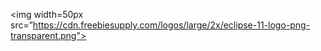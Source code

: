 <img width=50px src=”https://cdn.freebiesupply.com/logos/large/2x/eclipse-11-logo-png-transparent.png">

<!--
**ATrnd/ATrnd** is a ✨ _special_ ✨ repository because its `README.md` (this file) appears on your GitHub profile.

-https://img.shields.io/badge/Battle.net-000?style=for-the-badge&logo=battle.net&logoColor=148EFF
-https://img.shields.io/badge/any_text-you_like-blue

Here are some ideas to get you started:

- 🔭 I’m currently working on ...
- 🌱 I’m currently learning ...
- 👯 I’m looking to collaborate on ...
- 🤔 I’m looking for help with ...
- 💬 Ask me about ...
- 📫 How to reach me: ...
- 😄 Pronouns: ...
- ⚡ Fun fact: ...
-->
